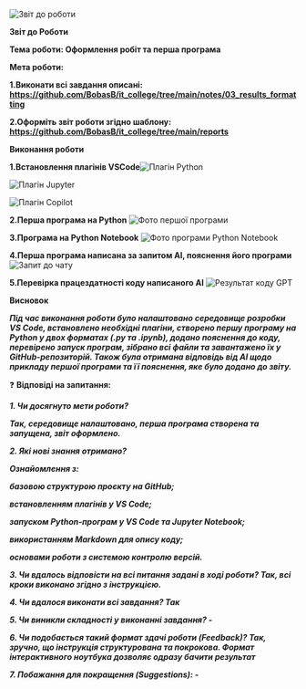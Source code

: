 ![Звіт до роботи](https://github.com/BobasB/it_college/raw/main/reports/pictures/logo-lit.jpg)

**Звіт до Роботи**

**Тема роботи: Оформлення робіт та перша програма**

**Мета роботи:** 

**1.Виконати всі завдання описані: https://github.com/BobasB/it_college/tree/main/notes/03_results_formatting**

**2.Оформіть звіт роботи згідно шаблону: https://github.com/BobasB/it_college/tree/main/reports**

**Виконання роботи**

**1.Встановлення плагінів VSCode**![Плагін Python](vscode-python-add.png)

![Плагін Jupyter](vscode-jupyter-add.png)

![Плагін Copilot](vscode-copilot-add.png)

**2.Перша програма на Python** ![Фото першої програми](hello-world1.png)

**3.Програма на Python Notebook** ![Фото програми Python Notebook](python-notebook-test1.png)

**4.Перша програма написана за запитом AI, пояснення його програми** ![Запит до чату](gpt-first.png)

**5.Перевірка працездатності коду написаного AI** ![Результат коду GPT](vscode-gpt.png)

**Висновок**

***Під час виконання роботи було налаштовано середовище розробки VS Code, встановлено необхідні плагіни, створено першу програму на Python у двох форматах (.py та .ipynb), додано пояснення до коду, перевірено запуск програм, зібрано всі файли та завантажено їх у GitHub-репозиторій. Також була отримана відповідь від AI щодо прикладу першої програми та її пояснення, яке було додано до звіту.***

❓ **Відповіді на запитання:**

***1. Чи досягнуто мети роботи?***

***Так, середовище налаштовано, перша програма створена та запущена, звіт оформлено.***

***2. Які нові знання отримано?***

***Ознайомлення з:***

***базовою структурою проєкту на GitHub;***

***встановленням плагінів у VS Code;***

***запуском Python-програм у VS Code та Jupyter Notebook;***

***використанням Markdown для опису коду;***

***основами роботи з системою контролю версій.***

***3. Чи вдалось відповісти на всі питання задані в ході роботи?
Так, всі кроки виконано згідно з інструкцією.***

***4. Чи вдалося виконати всі завдання?
Так***

***5. Чи виникли складності у виконанні завдання? -***

***6. Чи подобається такий формат здачі роботи (Feedback)?
Так, зручно, що інструкція структурована та покрокова. Формат інтерактивного ноутбука дозволяє одразу бачити результат***

***7. Побажання для покращення (Suggestions): -***

